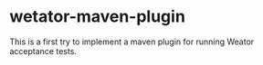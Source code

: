 wetator-maven-plugin
====================

This is a first try to implement a maven plugin for running Weator acceptance tests.
